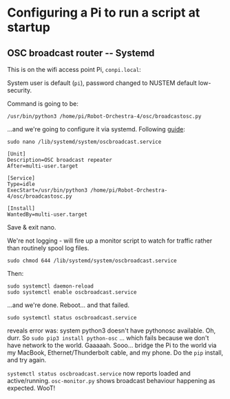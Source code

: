 # Configuring a Pi to run a script at startup

## OSC broadcast router -- Systemd

This is on the wifi access point Pi, `conpi.local`:

System user is default (`pi`), password changed to NUSTEM default low-security.

Command is going to be:

    /usr/bin/python3 /home/pi/Robot-Orchestra-4/osc/broadcastosc.py

...and we're going to configure it via systemd. Following [guide](https://www.dexterindustries.com/howto/run-a-program-on-your-raspberry-pi-at-startup/):

    sudo nano /lib/systemd/system/oscbroadcast.service

    [Unit]
    Description=OSC broadcast repeater
    After=multi-user.target

    [Service]
    Type=idle
    ExecStart=/usr/bin/python3 /home/pi/Robot-Orchestra-4/osc/broadcastosc.py

    [Install]
    WantedBy=multi-user.target

Save & exit nano.

We're not logging - will fire up a monitor script to watch for traffic rather than routinely spool log files.

    sudo chmod 644 /lib/systemd/system/oscbroadcast.service

Then:

    sudo systemctl daemon-reload
    sudo systemctl enable oscbroadcast.service

...and we're done. Reboot... and that failed.

    sudo systemctl status oscbroadcast.service

reveals error was: system python3 doesn't have pythonosc available. Oh, durr. So `sudo pip3 install python-osc` ... which fails because we don't have network to the world. Gaaaaah. Sooo... bridge the Pi to the world via my MacBook, Ethernet/Thunderbolt cable, and my phone. Do the `pip` install, and try again.

`systemctl status oscbroadcast.service` now reports loaded and active/running. `osc-monitor.py` shows broadcast behaviour happening as expected. WooT!